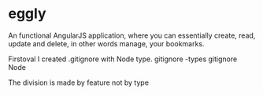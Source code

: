 # eggly
An functional AngularJS application, where you can essentially create, read, update and delete, in other words manage, your bookmarks.

Firstoval I created .gitignore with Node type.
gitignore -types
gitignore Node

The division is made  by feature not by type 